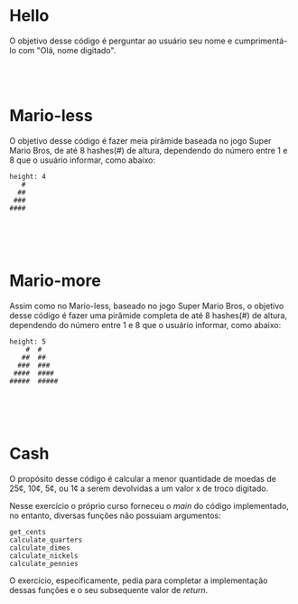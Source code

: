 # Hello

O objetivo desse código é perguntar ao usuário seu nome e cumprimentá-lo com "Olá, nome digitado".  
<br />
<br />
<br />
# Mario-less

O objetivo desse código é fazer meia pirâmide baseada no jogo Super Mario Bros, de até 8 hashes(#) de altura, dependendo do número entre 1 e 8 que o usuário informar, como abaixo:

```
height: 4
   #
  ##
 ###
####
```
<br />
<br />
<br />

# Mario-more

Assim como no Mario-less, baseado no jogo Super Mario Bros, o objetivo desse código é fazer uma pirâmide completa de até 8 hashes(#) de altura, dependendo do número entre 1 e 8 que o usuário informar, como abaixo:

```
height: 5
    #  #
   ##  ##
  ###  ###
 ####  ####
#####  #####
```
<br />
<br />
<br />

# Cash

O propósito desse código é calcular a menor quantidade de moedas de 25¢, 10¢, 5¢, ou 1¢ a serem devolvidas a um valor x de troco digitado. 

Nesse exercício o próprio curso forneceu o _main_ do código implementado, no entanto, diversas funções não possuiam argumentos:
```
get_cents
calculate_quarters
calculate_dimes
calculate_nickels
calculate_pennies
```
O exercício, especificamente, pedia para completar a implementação dessas funções e o seu subsequente valor de _return_.

